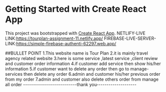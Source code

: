# Getting Started with Create React App

This project was bootstrapped with [Create React App](https://github.com/facebook/create-react-app).
NETLIFY-LIVE LINK:https://tourplan-assignment-11.netlify.app/
FIREBASE-LIVE-SERVER-LINK:https://simple-firebase-authenti-62297.web.app/

##BULLET POINT
1.This website name is Tour Plan
2.it is mainly travel agency related website
3.here is some service ,latest service ,client review and customer order information
4.if customer add service then show his/her information
5.if customer want to delete any order then go to manage-services then delete any order
6.admin and customer his/her previous order from my order
7.admin and customer also delete others order from manage all order
---------------------------thank you--------------------
